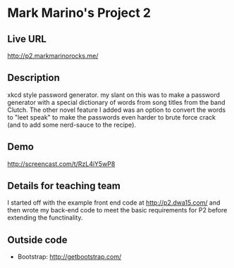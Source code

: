 # Mark Marino's Project 2

## Live URL
<http://p2.markmarinorocks.me/>

## Description
xkcd style password generator. my slant on this was to make a password generator with a special dictionary of words from song titles from the band Clutch. The other novel feature I added was an option to convert the words to "leet speak" to make the passwords even harder to brute force crack (and to add some nerd-sauce to the recipe).

## Demo
<http://screencast.com/t/RzL4iY5wP8>

## Details for teaching team
I started off with the example front end code at http://p2.dwa15.com/ and then wrote my back-end code to meet the basic requirements for P2 before extending the functinality.

## Outside code
* Bootstrap: http://getbootstrap.com/
